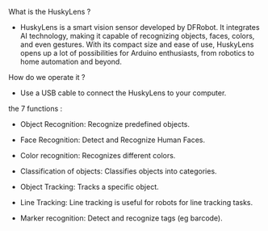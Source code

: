What is the HuskyLens ?

* HuskyLens is a smart vision sensor developed by DFRobot. It integrates AI technology, making it capable of recognizing objects, faces, colors, and even gestures. With its compact size and ease of use, HuskyLens opens up a lot of possibilities for Arduino enthusiasts, from robotics to home automation and beyond.

How do we operate it ?

* Use a USB cable to connect the HuskyLens to your computer.

 the 7 functions :

* Object Recognition: Recognize predefined objects.

* Face Recognition: Detect and Recognize Human Faces.

* Color recognition: Recognizes different colors.

* Classification of objects: Classifies objects into categories.

* Object Tracking: Tracks a specific object.

* Line Tracking: Line tracking is useful for robots for line tracking tasks.

* Marker recognition: Detect and recognize tags (eg barcode).
